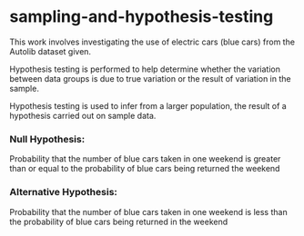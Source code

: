 # sampling-and-hypothesis-testing
This work involves investigating the use of electric cars (blue cars) from the Autolib
dataset given.

Hypothesis testing is performed to help determine whether the variation between
data groups is due to true variation or the result of variation in the sample.

Hypothesis testing is used to infer from a larger population, the result of a hypothesis carried out
on sample data.

### Null Hypothesis:

Probability that the number of blue cars taken in one weekend is greater than
or equal to the probability of blue cars being returned the weekend

### Alternative Hypothesis: 

Probability that the number of blue cars taken in one weekend is less
than the probability of blue cars being returned in the weekend
